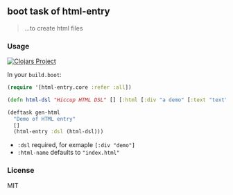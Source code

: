 
boot task of html-entry
---

> ...to create html files

### Usage

[![Clojars Project](https://img.shields.io/clojars/v/mvc-works/boot-html-entry.svg)](https://clojars.org/mvc-works/boot-html-entry)

In your `build.boot`:

```clojure
(require '[html-entry.core :refer :all])

(defn html-dsl "Hiccup HTML DSL" [] [:html [:div "a demo" [:text "text"]]])

(deftask gen-html
  "Demo of HTML entry"
  []
  (html-entry :dsl (html-dsl)))
```

* `:dsl` required, for exmaple `[:div "demo"]`
* `:html-name` defaults to `"index.html"`

### License

MIT
